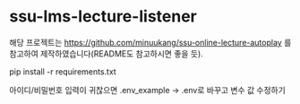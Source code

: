 # ssu-lms-lecture-listener

해당 프로젝트는 https://github.com/minuukang/ssu-online-lecture-autoplay 를 참고하여 제작하였습니다(README도 참고하시면 좋을 듯).

pip install -r requirements.txt

아이디/비밀번호 입력이 귀찮으면 .env_example -> .env로 바꾸고 변수 값 수정하기
